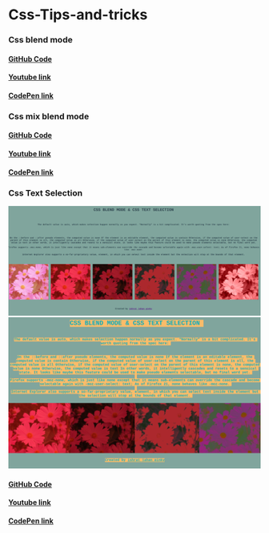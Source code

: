# Css-Tips-and-tricks

### Css blend mode 
#### <a href="https://github.com/Pinky057/Css-Tips-and-tricks/tree/Css-blend-mode">GitHub Code</a>
#### <a href="https://www.youtube.com/watch?v=SSWrvKw8-BY">Youtube link</a>
#### <a href="https://codepen.io/Ishrat_Pinky/pen/yLjwjxg">CodePen link</a>

### Css mix blend mode 
#### <a href="https://github.com/Pinky057/Css-Tips-and-tricks/tree/CSS-mix-blend-mode">GitHub Code</a>
#### <a href="https://www.youtube.com/watch?v=SSWrvKw8-BY">Youtube link</a>
#### <a href="https://codepen.io/Ishrat_Pinky/pen/yLjwjxg">CodePen link</a>


### Css Text Selection

![ss](images/1.png)
![ss](images/2.png)

#### <a href="https://github.com/Pinky057/Css-Tips-and-tricks/tree/Css-Text-Selection">GitHub Code</a>
#### <a href="https://www.youtube.com/watch?v=SSWrvKw8-BY">Youtube link</a>
#### <a href="https://codepen.io/Ishrat_Pinky/pen/yLjwjxg">CodePen link</a>


